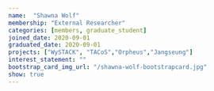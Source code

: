 ```yaml
---
name:  "Shawna Wolf"
membership: "External Researcher"
categories: [members, graduate_student]
joined_date: 2020-09-01
graduated_date: 2020-09-01
projects: ["WySTACK", "TACoS","Orpheus","Jangseung"]
interest_statement: ""
bootstrap_card_img_url: "/shawna-wolf-bootstrapcard.jpg"
show: true
---
```

